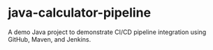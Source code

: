 # java-calculator-pipeline
A demo Java project to demonstrate CI/CD pipeline integration using GitHub, Maven, and Jenkins.
